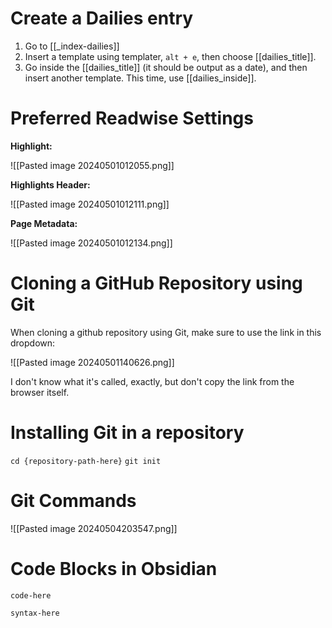 # Create a Dailies entry
1.  Go to [[_index-dailies]]
2. Insert a template using templater, `alt + e`, then choose [[dailies_title]].
3. Go inside the [[dailies_title]] (it should be output as a date), and then insert another template. This time, use [[dailies_inside]].
# Preferred Readwise Settings

**Highlight:**

![[Pasted image 20240501012055.png]]

**Highlights Header:**

![[Pasted image 20240501012111.png]]

**Page Metadata:**

![[Pasted image 20240501012134.png]]
# Cloning a GitHub Repository using Git
When cloning a github repository using Git, make sure to use the link in this dropdown:

![[Pasted image 20240501140626.png]]

I don't know what it's called, exactly, but don't copy the link from the browser itself.

# Installing Git in a repository
`cd {repository-path-here}`
`git init`

# Git Commands

![[Pasted image 20240504203547.png]]

# Code Blocks in Obsidian
```
code-here
```
`syntax-here`